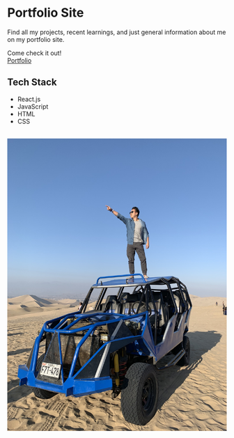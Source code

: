 # Portfolio Site

Find all my projects, recent learnings, and just general information about me on my portfolio site.

Come check it out!
<br>
[Portfolio]('http://www.victorwang.me')

## Tech Stack

- React.js
- JavaScript
- HTML
- CSS

<br>

<img src='./public/IMG_6398.jpg'>

